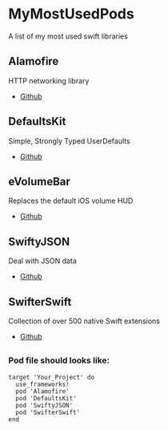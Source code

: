 # MyMostUsedPods
A list of my most used swift libraries

## Alamofire

HTTP networking library

* [Github](https://github.com/Alamofire/Alamofire)

## DefaultsKit

Simple, Strongly Typed UserDefaults

* [Github](https://github.com/nmdias/DefaultsKit)

## eVolumeBar

Replaces the default iOS volume HUD

* [Github](https://github.com/EMUR/eVolumeBar)

## SwiftyJSON

Deal with JSON data

* [Github](https://github.com/SwiftyJSON/SwiftyJSON)

## SwifterSwift

Collection of over 500 native Swift extensions

* [Github](https://github.com/SwifterSwift/SwifterSwift)

##

### Pod file should looks like:


```
target 'Your_Project' do
  use_frameworks!
  pod 'Alamofire'
  pod 'DefaultsKit'
  pod 'SwiftyJSON'
  pod 'SwifterSwift'
end

```
